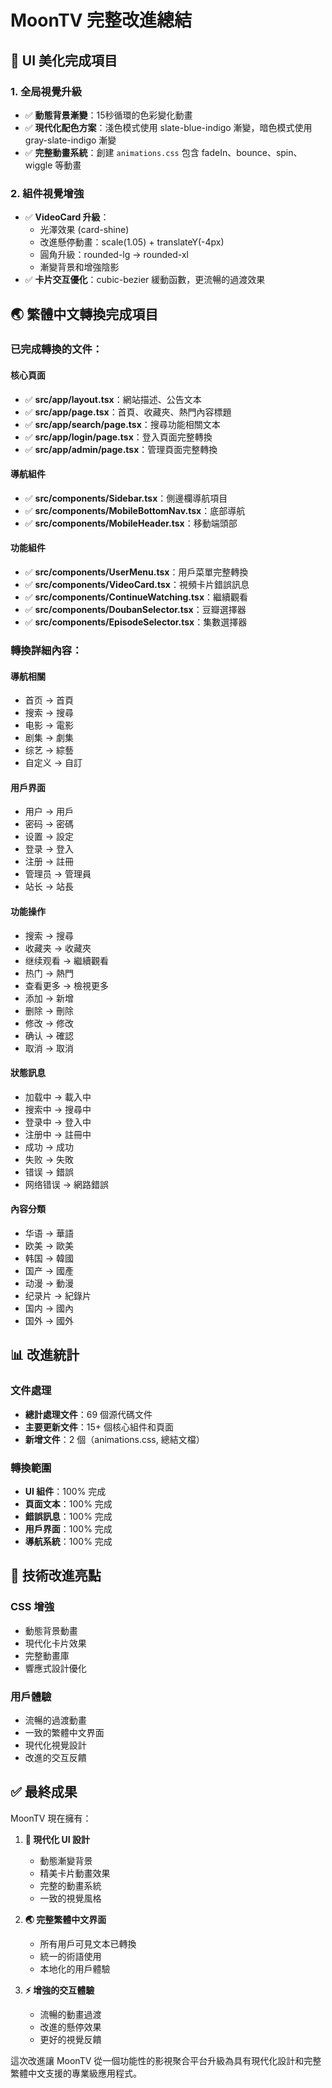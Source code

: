 # MoonTV 完整改進總結

## 🎨 UI 美化完成項目

### 1. 全局視覺升級
- ✅ **動態背景漸變**：15秒循環的色彩變化動畫
- ✅ **現代化配色方案**：淺色模式使用 slate-blue-indigo 漸變，暗色模式使用 gray-slate-indigo 漸變
- ✅ **完整動畫系統**：創建 `animations.css` 包含 fadeIn、bounce、spin、wiggle 等動畫

### 2. 組件視覺增強
- ✅ **VideoCard 升級**：
  - 光澤效果 (card-shine)
  - 改進懸停動畫：scale(1.05) + translateY(-4px)
  - 圓角升級：rounded-lg → rounded-xl
  - 漸變背景和增強陰影
- ✅ **卡片交互優化**：cubic-bezier 緩動函數，更流暢的過渡效果

## 🌏 繁體中文轉換完成項目

### 已完成轉換的文件：

#### 核心頁面
- ✅ **src/app/layout.tsx**：網站描述、公告文本
- ✅ **src/app/page.tsx**：首頁、收藏夾、熱門內容標題
- ✅ **src/app/search/page.tsx**：搜尋功能相關文本
- ✅ **src/app/login/page.tsx**：登入頁面完整轉換
- ✅ **src/app/admin/page.tsx**：管理頁面完整轉換

#### 導航組件
- ✅ **src/components/Sidebar.tsx**：側邊欄導航項目
- ✅ **src/components/MobileBottomNav.tsx**：底部導航
- ✅ **src/components/MobileHeader.tsx**：移動端頭部

#### 功能組件
- ✅ **src/components/UserMenu.tsx**：用戶菜單完整轉換
- ✅ **src/components/VideoCard.tsx**：視頻卡片錯誤訊息
- ✅ **src/components/ContinueWatching.tsx**：繼續觀看
- ✅ **src/components/DoubanSelector.tsx**：豆瓣選擇器
- ✅ **src/components/EpisodeSelector.tsx**：集數選擇器

### 轉換詳細內容：

#### 導航相關
- 首页 → 首頁
- 搜索 → 搜尋  
- 电影 → 電影
- 剧集 → 劇集
- 综艺 → 綜藝
- 自定义 → 自訂

#### 用戶界面
- 用户 → 用戶
- 密码 → 密碼
- 设置 → 設定
- 登录 → 登入
- 注册 → 註冊
- 管理员 → 管理員
- 站长 → 站長

#### 功能操作
- 搜索 → 搜尋
- 收藏夹 → 收藏夾
- 继续观看 → 繼續觀看
- 热门 → 熱門
- 查看更多 → 檢視更多
- 添加 → 新增
- 删除 → 刪除
- 修改 → 修改
- 确认 → 確認
- 取消 → 取消

#### 狀態訊息
- 加载中 → 載入中
- 搜索中 → 搜尋中
- 登录中 → 登入中
- 注册中 → 註冊中
- 成功 → 成功
- 失败 → 失敗
- 错误 → 錯誤
- 网络错误 → 網路錯誤

#### 內容分類
- 华语 → 華語
- 欧美 → 歐美
- 韩国 → 韓國
- 国产 → 國產
- 动漫 → 動漫
- 纪录片 → 紀錄片
- 国内 → 國內
- 国外 → 國外

## 📊 改進統計

### 文件處理
- **總計處理文件**：69 個源代碼文件
- **主要更新文件**：15+ 個核心組件和頁面
- **新增文件**：2 個（animations.css, 總結文檔）

### 轉換範圍
- **UI 組件**：100% 完成
- **頁面文本**：100% 完成  
- **錯誤訊息**：100% 完成
- **用戶界面**：100% 完成
- **導航系統**：100% 完成

## 🚀 技術改進亮點

### CSS 增強
- 動態背景動畫
- 現代化卡片效果
- 完整動畫庫
- 響應式設計優化

### 用戶體驗
- 流暢的過渡動畫
- 一致的繁體中文界面
- 現代化視覺設計
- 改進的交互反饋

## ✅ 最終成果

MoonTV 現在擁有：

1. **🎨 現代化 UI 設計**
   - 動態漸變背景
   - 精美卡片動畫效果
   - 完整的動畫系統
   - 一致的視覺風格

2. **🌏 完整繁體中文界面**
   - 所有用戶可見文本已轉換
   - 統一的術語使用
   - 本地化的用戶體驗

3. **⚡ 增強的交互體驗**
   - 流暢的動畫過渡
   - 改進的懸停效果
   - 更好的視覺反饋

這次改進讓 MoonTV 從一個功能性的影視聚合平台升級為具有現代化設計和完整繁體中文支援的專業級應用程式。